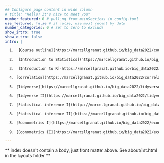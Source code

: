 ```yaml
---
## Configure page content in wide column
# title: "Hello! It's nice to meet you"
number_featured: 0 # pulling from mainSections in config.toml
use_featured: false # if false, use most recent by date
number_categories: 0 # set to zero to exclude
show_intro: true
show_outro: false
intro: |

  1.  [Course outline](https://marcellgranat.github.io/big_data2022/course-outline.html#1)
  
  2.  [Introduction to Statistics](https://marcellgranat.github.io/big_data2022/introduction-to-statistics.html#1)
  
  3.  [Introduction to R](https://marcellgranat.github.io/big_data2022/introduction-to-r.html#1)
  
  4. [Correlation](https://marcellgranat.github.io/big_data2022/correlation.html)
  
  5. [Tidyverse](https://marcellgranat.github.io/big_data2022/tidyverse.html)
  
  6. [Tidyverse II](https://marcellgranat.github.io/big_data2022/tidyverse2.html)

  7. [Statistical inference I](https://marcellgranat.github.io/big_data2022/inferential-statistics.html)
  
  8. [Statistical inference II](https://marcellgranat.github.io/big_data2022/inferential-statistics2.html)
  
  8. [Econometrics I](https://marcellgranat.github.io/big_data2022/econometrics1.html)
  
  9. [Econometrics II](https://marcellgranat.github.io/big_data2022/econometrics2.html)

---
```


** index doesn't contain a body, just front matter above.
See about/list.html in the layouts folder **
